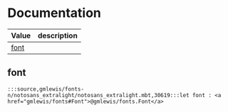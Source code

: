 # Documentation
|Value|description|
|---|---|
|[font](#font)||

## font

```moonbit
:::source,gmlewis/fonts-n/notosans_extralight/notosans_extralight.mbt,30619:::let font : <a href="gmlewis/fonts#Font">@gmlewis/fonts.Font</a>
```

